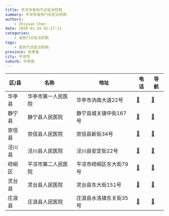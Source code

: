 ```yaml
---
title: 平凉市发热门诊定点机构
summary: 平凉市发热门诊定点机构
authors: 
    - Zhiyuan Chen
date: 2020-01-28 02:27:11
categories: 
    - 发热门诊定点机构
tags: 
    - 发热门诊定点机构
province: 甘肃省
city: 平凉市
suburb: 华亭县
---
```


|  区/县  |  名称  |  地址  |  电话  |  导航  |
|------|-------|------|------|------|
|  华亭县  |  华亭市第一人民医院  |  华亭市汭南大道22号  |  [🧭](https://ditu.amap.com/search?query=华亭市第一人民医院)  |  [🧭](https://ditu.amap.com/search?query=华亭市第一人民医院)  
|  静宁县  |  静宁县人民医院  |  静宁县城关镇中街167号  |  [🧭](https://ditu.amap.com/search?query=静宁县人民医院)  |  [🧭](https://ditu.amap.com/search?query=静宁县人民医院)  
|  崇信县  |  崇信县人民医院  |  崇信县新街34号  |  [🧭](https://ditu.amap.com/search?query=崇信县人民医院)  |  [🧭](https://ditu.amap.com/search?query=崇信县人民医院)  
|  泾川县  |  泾川县人民医院  |  泾川县安定街22号  |  [🧭](https://ditu.amap.com/search?query=泾川县人民医院)  |  [🧭](https://ditu.amap.com/search?query=泾川县人民医院)  
|  崆峒区  |  平凉市第二人民医院  |  平凉市崆峒区东大街79号  |  [🧭](https://ditu.amap.com/search?query=平凉市第二人民医院)  |  [🧭](https://ditu.amap.com/search?query=平凉市第二人民医院)  
|  灵台县  |  灵台县人民医院  |  灵台县东大街151号  |  [🧭](https://ditu.amap.com/search?query=灵台县人民医院)  |  [🧭](https://ditu.amap.com/search?query=灵台县人民医院)  
|  庄浪县  |  庄浪县人民医院  |  庄浪县水洛镇东关街35号  |  [🧭](https://ditu.amap.com/search?query=庄浪县人民医院)  |  [🧭](https://ditu.amap.com/search?query=庄浪县人民医院)  

